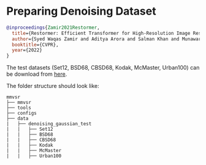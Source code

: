 # Preparing Denoising Dataset

<!-- [DATASET] -->

```bibtex
@inproceedings{Zamir2021Restormer,
  title={Restormer: Efficient Transformer for High-Resolution Image Restoration},
  author={Syed Waqas Zamir and Aditya Arora and Salman Khan and Munawar Hayat and Fahad Shahbaz Khan and Ming-Hsuan Yang},
  booktitle={CVPR},
  year={2022}
}
```

The test datasets (Set12, BSD68, CBSD68, Kodak, McMaster, Urban100) can be download from [here](https://drive.google.com/file/d/1mwMLt-niNqcQpfN_ZduG9j4k6P_ZkOl0/).

The folder structure should look like:

```text
mmvsr
├── mmvsr
├── tools
├── configs
├── data
|   ├── denoising_gaussian_test
|   |   ├── Set12
|   |   ├── BSD68
|   |   ├── CBSD68
|   |   ├── Kodak
|   |   ├── McMaster
|   |   ├── Urban100
```
